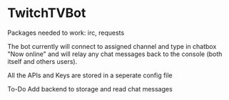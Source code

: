 # TwitchTVBot

Packages needed to work: irc, requests 

The bot currently will connect to assigned channel and type in chatbox "Now online" and will relay any chat messages back to the console (both itself and others users).

All the APIs and Keys are stored in a seperate config file

To-Do
Add backend to storage and read chat messages


